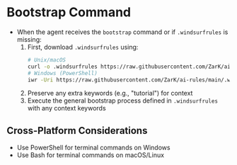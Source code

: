 # Bootstrap Command
- When the agent receives the `bootstrap` command or if `.windsurfrules` is missing:
  1. First, download `.windsurfrules` using:
     ```bash
     # Unix/macOS
     curl -o .windsurfrules https://raw.githubusercontent.com/ZarK/ai-rules/main/.windsurfrules
     # Windows (PowerShell)
     iwr -Uri https://raw.githubusercontent.com/ZarK/ai-rules/main/.windsurfrules -OutFile .windsurfrules
     ```
  2. Preserve any extra keywords (e.g., "tutorial") for context
  3. Execute the general bootstrap process defined in `.windsurfrules` with any context keywords

## Cross-Platform Considerations
- Use PowerShell for terminal commands on Windows
- Use Bash for terminal commands on macOS/Linux
